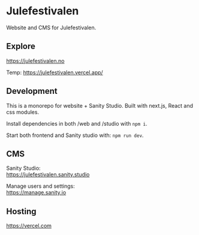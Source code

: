 # Julefestivalen

Website and CMS for Julefestivalen.

## Explore

https://julefestivalen.no

Temp: https://julefestivalen.vercel.app/

## Development

This is a monorepo for website + Sanity Studio. Built with next.js, React and css modules.

Install dependencies in both /web and /studio with `npm i`.

Start both frontend and Sanity studio with: `npm run dev`.

## CMS

Sanity Studio:<br />
https://julefestivalen.sanity.studio

Manage users and settings:<br />
https://manage.sanity.io

## Hosting

https://vercel.com
